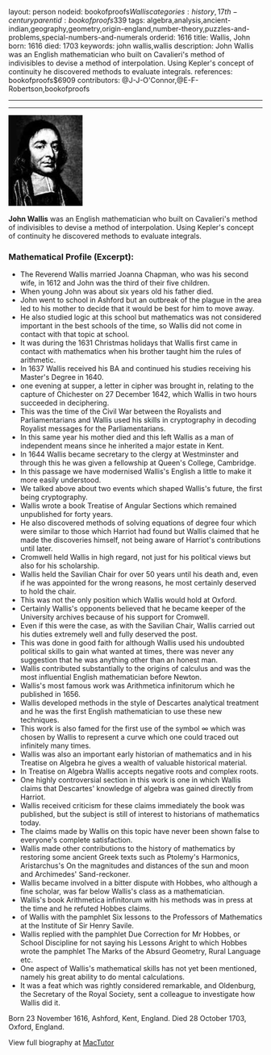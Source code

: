 layout: person
nodeid: bookofproofs$Wallis
categories: history,17th-century
parentid: bookofproofs$339
tags: algebra,analysis,ancient-indian,geography,geometry,origin-england,number-theory,puzzles-and-problems,special-numbers-and-numerals
orderid: 1616
title: Wallis, John
born: 1616
died: 1703
keywords: john wallis,wallis
description: John Wallis was an English mathematician who built on Cavalieri's method of indivisibles to devise a method of interpolation. Using Kepler's concept of continuity he discovered methods to evaluate integrals.
references: bookofproofs$6909
contributors: @J-J-O'Connor,@E-F-Robertson,bookofproofs

---



---

![Wallis.jpg](https://github.com/bookofproofs/bookofproofs.github.io/blob/main/_sources/_assets/images/portraits/Wallis.jpg?raw=true)

**John Wallis** was an English mathematician who built on Cavalieri's method of indivisibles to devise a method of interpolation. Using Kepler's concept of continuity he discovered methods to evaluate integrals.

### Mathematical Profile (Excerpt):
* The Reverend Wallis married Joanna Chapman, who was his second wife, in 1612 and John was the third of their five children.
* When young John was about six years old his father died.
* John went to school in Ashford but an outbreak of the plague in the area led to his mother to decide that it would be best for him to move away.
* He also studied logic at this school but mathematics was not considered important in the best schools of the time, so Wallis did not come in contact with that topic at school.
* It was during the 1631 Christmas holidays that Wallis first came in contact with mathematics when his brother taught him the rules of arithmetic.
* In 1637 Wallis received his BA and continued his studies receiving his Master's Degree in 1640.
* one evening at supper, a letter in cipher was brought in, relating to the capture of Chichester on 27 December 1642, which Wallis in two hours succeeded in deciphering.
* This was the time of the Civil War between the Royalists and Parliamentarians and Wallis used his skills in cryptography in decoding Royalist messages for the Parliamentarians.
* In this same year his mother died and this left Wallis as a man of independent means since he inherited a major estate in Kent.
* In 1644 Wallis became secretary to the clergy at Westminster and through this he was given a fellowship at Queen's College, Cambridge.
* In this passage we have modernised Wallis's English a little to make it more easily understood.
* We talked above about two events which shaped Wallis's future, the first being cryptography.
* Wallis wrote a book Treatise of Angular Sections which remained unpublished for forty years.
* He also discovered methods of solving equations of degree four which were similar to those which Harriot had found but Wallis claimed that he made the discoveries himself, not being aware of Harriot's contributions until later.
* Cromwell held Wallis in high regard, not just for his political views but also for his scholarship.
* Wallis held the Savilian Chair for over 50 years until his death and, even if he was appointed for the wrong reasons, he most certainly deserved to hold the chair.
* This was not the only position which Wallis would hold at Oxford.
* Certainly Wallis's opponents believed that he became keeper of the University archives because of his support for Cromwell.
* Even if this were the case, as with the Savilian Chair, Wallis carried out his duties extremely well and fully deserved the post.
* This was done in good faith for although Wallis used his undoubted political skills to gain what wanted at times, there was never any suggestion that he was anything other than an honest man.
* Wallis contributed substantially to the origins of calculus and was the most influential English mathematician before Newton.
* Wallis's most famous work was Arithmetica infinitorum which he published in 1656.
* Wallis developed methods in the style of Descartes analytical treatment and he was the first English mathematician to use these new techniques.
* This work is also famed for the first use of the symbol ∞ which was chosen by Wallis to represent a curve which one could traced out infinitely many times.
* Wallis was also an important early historian of mathematics and in his Treatise on Algebra he gives a wealth of valuable historical material.
* In Treatise on Algebra Wallis accepts negative roots and complex roots.
* One highly controversial section in this work is one in which Wallis claims that Descartes' knowledge of algebra was gained directly from Harriot.
* Wallis received criticism for these claims immediately the book was published, but the subject is still of interest to historians of mathematics today.
* The claims made by Wallis on this topic have never been shown false to everyone's complete satisfaction.
* Wallis made other contributions to the history of mathematics by restoring some ancient Greek texts such as Ptolemy's Harmonics, Aristarchus's On the magnitudes and distances of the sun and moon and Archimedes' Sand-reckoner.
* Wallis became involved in a bitter dispute with Hobbes, who although a fine scholar, was far below Wallis's class as a mathematician.
* Wallis's book Arithmetica infinitorum with his methods was in press at the time and he refuted Hobbes claims.
* of Wallis with the pamphlet Six lessons to the Professors of Mathematics at the Institute of Sir Henry Savile.
* Wallis replied with the pamphlet Due Correction for Mr Hobbes, or School Discipline for not saying his Lessons Aright to which Hobbes wrote the pamphlet The Marks of the Absurd Geometry, Rural Language etc.
* One aspect of Wallis's mathematical skills has not yet been mentioned, namely his great ability to do mental calculations.
* It was a feat which was rightly considered remarkable, and Oldenburg, the Secretary of the Royal Society, sent a colleague to investigate how Wallis did it.

Born 23 November 1616, Ashford, Kent, England. Died 28 October 1703, Oxford, England.

View full biography at [MacTutor](https://mathshistory.st-andrews.ac.uk/Biographies/Wallis/)
